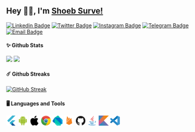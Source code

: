 ## Hey 🤟🏼, I'm [Shoeb Surve!](https://github.com/surveshoeb)

[![Linkedin Badge](https://img.shields.io/badge/-LinkedIn-blue?style=for-the-badge&logo=LinkedIn)](https://linkedin.com/in/surveshoeb)
[![Twitter Badge](https://img.shields.io/badge/-Twitter-00acee?style=for-the-badge&logo=Twitter&logoColor=white)](https://twitter.com/surveshoeb)
[![Instagram Badge](https://img.shields.io/badge/-Instagram-red?style=for-the-badge&logo=Instagram&logoColor=white)](https://instagram.com/shoebsurve/)
[![Telegram Badge](https://img.shields.io/badge/-Telegram-00acee?style=for-the-badge&logo=Telegram&logoColor=white)](https://t.me/surveshoeb)
[![Email Badge](https://img.shields.io/badge/-Email-B53429?style=for-the-badge&logo=gmail&logoColor=white)](mailto:surveshoeb@gmail.com)

#### ✨ Github Stats
<img height="200em" src="https://github-readme-stats.vercel.app/api?username=surveshoeb&show_icons=true&hide_border=true&&count_private=true&include_all_commits=true" /> <img height="200em" src="https://github-readme-stats.vercel.app/api/top-langs/?username=surveshoeb&show_icons=true&hide_border=true&layout=compact&langs_count=8&hide=javascript,html,java"/>

#### ☄️ Github Streaks
[![GitHub Streak](https://github-readme-streak-stats.herokuapp.com?user=surveshoeb&theme=ayu-light)](https://git.io/streak-stats)

#### 🖥 Languages and Tools
<img src="https://raw.githubusercontent.com/devicons/devicon/master/icons/flutter/flutter-original.svg" height="27" /> <img src="https://raw.githubusercontent.com/devicons/devicon/master/icons/android/android-original.svg" height="27" />
<img src="https://raw.githubusercontent.com/devicons/devicon/master/icons/apple/apple-original.svg" height="27" />
<img src="https://raw.githubusercontent.com/devicons/devicon/master/icons/chrome/chrome-original.svg" height="27" />
<img src="https://raw.githubusercontent.com/devicons/devicon/master/icons/dart/dart-original.svg" height="27" />
<img src="https://raw.githubusercontent.com/devicons/devicon/master/icons/firebase/firebase-plain.svg" height="27" />
<img src="https://raw.githubusercontent.com/devicons/devicon/master/icons/github/github-original.svg" height="27" />
<img src="https://github.com/devicons/devicon/blob/master/icons/java/java-original.svg" height="27" />
<img src="https://raw.githubusercontent.com/devicons/devicon/master/icons/kotlin/kotlin-original.svg" height="27" />
<img src="https://raw.githubusercontent.com/devicons/devicon/master/icons/vscode/vscode-original.svg" height="27" />
